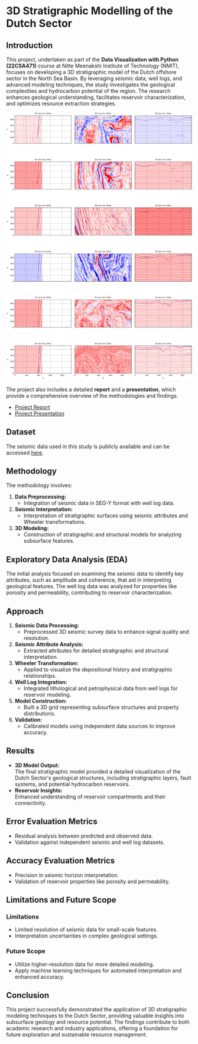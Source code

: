 # 3D Stratigraphic Modelling of the Dutch Sector  

## Introduction  
This project, undertaken as part of the **Data Visualization with Python (22CSA471)** course at Nitte Meenakshi Institute of Technology (NMIT), focuses on developing a 3D stratigraphic model of the Dutch offshore sector in the North Sea Basin. By leveraging seismic data, well logs, and advanced modeling techniques, the study investigates the geological complexities and hydrocarbon potential of the region. The research enhances geological understanding, facilitates reservoir characterization, and optimizes resource extraction strategies.  

![Main Plot](https://github.com/1Aditya7/Seismic-Data-Visualisations/blob/main/f3dutch/main.png)

The project also includes a detailed **report** and a **presentation**, which provide a comprehensive overview of the methodologies and findings.  
- [Project Report](https://github.com/1Aditya7/Seismic-Data-Visualisations/blob/main/f3dutch/TEAM-2_Report_1NT22CS016.docx)  
- [Project Presentation](https://github.com/1Aditya7/Seismic-Data-Visualisations/blob/main/f3dutch/TEAM-2_PPT_1NT22CS016.pptx)  

## Dataset  
The seismic data used in this study is publicly available and can be accessed [here](https://www.kaggle.com/datasets/gustavoscholze/f3-dataset).  

## Methodology  
The methodology involves:  
1. **Data Preprocessing:**  
   - Integration of seismic data in SEG-Y format with well log data.  
2. **Seismic Interpretation:**  
   - Interpretation of stratigraphic surfaces using seismic attributes and Wheeler transformations.  
3. **3D Modeling:**  
   - Construction of stratigraphic and structural models for analyzing subsurface features.  

## Exploratory Data Analysis (EDA)  
The initial analysis focused on examining the seismic data to identify key attributes, such as amplitude and coherence, that aid in interpreting geological features. The well log data was analyzed for properties like porosity and permeability, contributing to reservoir characterization.  

## Approach  
1. **Seismic Data Processing:**  
   - Preprocessed 3D seismic survey data to enhance signal quality and resolution.  
2. **Seismic Attribute Analysis:**  
   - Extracted attributes for detailed stratigraphic and structural interpretation.  
3. **Wheeler Transformation:**  
   - Applied to visualize the depositional history and stratigraphic relationships.  
4. **Well Log Integration:**  
   - Integrated lithological and petrophysical data from well logs for reservoir modeling.  
5. **Model Construction:**  
   - Built a 3D grid representing subsurface structures and property distributions.  
6. **Validation:**  
   - Calibrated models using independent data sources to improve accuracy.  

## Results  
- **3D Model Output:**  
  The final stratigraphic model provided a detailed visualization of the Dutch Sector's geological structures, including stratigraphic layers, fault systems, and potential hydrocarbon reservoirs.  
- **Reservoir Insights:**  
  Enhanced understanding of reservoir compartments and their connectivity.  

## Error Evaluation Metrics  
- Residual analysis between predicted and observed data.  
- Validation against independent seismic and well log datasets.  

## Accuracy Evaluation Metrics  
- Precision in seismic horizon interpretation.  
- Validation of reservoir properties like porosity and permeability.  

## Limitations and Future Scope  
### Limitations  
- Limited resolution of seismic data for small-scale features.  
- Interpretation uncertainties in complex geological settings.  

### Future Scope  
- Utilize higher-resolution data for more detailed modeling.  
- Apply machine learning techniques for automated interpretation and enhanced accuracy.  

## Conclusion  
This project successfully demonstrated the application of 3D stratigraphic modeling techniques to the Dutch Sector, providing valuable insights into subsurface geology and resource potential. The findings contribute to both academic research and industry applications, offering a foundation for future exploration and sustainable resource management.  
